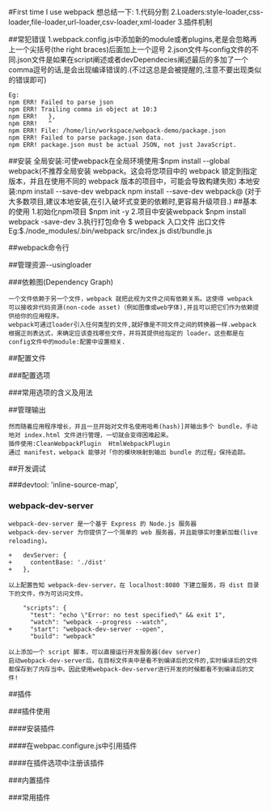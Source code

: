 #First time I use webpack
    想总结一下:
1.代码分割
2.Loaders:style-loader,css-loader,file-loader,url-loader,csv-loader,xml-loader
3.插件机制

##常犯错误
1.webpack.config.js中添加新的module或者plugins,老是会忽略再上一个尖括号(the right braces)后面加上一个逗号
2.json文件与config文件的不同.json文件是如果在script阐述或者devDependecies阐述最后的多加了一个comma逗号的话,是会出现编译错误的.(不过这总是会被提醒的,注意不要出现类似的错误即可)

```
Eg:
npm ERR! Failed to parse json
npm ERR! Trailing comma in object at 10:3
npm ERR!   },
npm ERR!   ^
npm ERR! File: /home/lin/workspace/webpack-demo/package.json
npm ERR! Failed to parse package.json data.
npm ERR! package.json must be actual JSON, not just JavaScript.
```


##安装
    全局安装:可使webpack在全局环境使用:$npm install --global webpack(不推荐全局安装 webpack。这会将您项目中的 webpack 锁定到指定版本，并且在使用不同的 webpack 版本的项目中，可能会导致构建失败)
    本地安装:npm install --save-dev webpack
    npm install --save-dev webpack@<version>
    (对于大多数项目,建议本地安装,在引入破坏式变更的依赖时,更容易升级项目.)
##基本的使用
1.初始化npm项目 $npm init -y
2.项目中安装webpack $npm install webpack -save-dev
3.执行打包命令 $ webpack 入口文件 出口文件 
    Eg:$./node_modules/.bin/webpack src/index.js dist/bundle.js

##webpack命令行

##管理资源--usingloader

###依赖图(Dependency Graph)

    一个文件依赖于另一个文件，webpack 就把此视为文件之间有依赖关系。这使得 webpack     可以接收非代码资源(non-code asset)（例如图像或web字体),并且可以把它们作为依赖提供给你的应用程序。
    webpack可通过loader引入任何类型的文件,就好像是不同文件之间的转换器一样.webpack 根据正则表达式，来确定应该查找哪些文件，并将其提供给指定的 loader。这些都是在config文件中的module:配置中设置相关.

##配置文件

###配置选项

###常用选项的含义及用法

##管理输出

    然而随着应用程序增长，并且一旦开始对文件名使用哈希(hash)]并输出多个 bundle，手动地对 index.html 文件进行管理，一切就会变得困难起来。
    插件使用:CleanWebpackPlugin  HtmlWebpackPlugin
    通过 manifest，webpack 能够对「你的模块映射到输出 bundle 的过程」保持追踪。

##开发调试

###devtool: 'inline-source-map',

### webpack-dev-server

    webpack-dev-server 是一个基于 Express 的 Node.js 服务器
    webpack-dev-server 为你提供了一个简单的 web 服务器，并且能够实时重新加载(live reloading)。
```
+   devServer: {
+     contentBase: './dist'
+   },
```
    以上配置告知 webpack-dev-server，在 localhost:8080 下建立服务，将 dist 目录下的文件，作为可访问文件。
```
    "scripts": {
      "test": "echo \"Error: no test specified\" && exit 1",
      "watch": "webpack --progress --watch",
+     "start": "webpack-dev-server --open",
      "build": "webpack"
```
    以上添加一个 script 脚本，可以直接运行开发服务器(dev server)
    启动webpack-dev-server后，在目标文件夹中是看不到编译后的文件的,实时编译后的文件都保存到了内存当中。因此使用webpack-dev-server进行开发的时候都看不到编译后的文件!


##插件

###插件使用

####安装插件

####在webpac.configure.js中引用插件

####在插件选项中注册该插件

###内置插件

###常用插件




